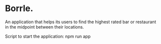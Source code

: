 # Borrle.

An application that helps its users to find the highest rated bar or restaurant in the midpoint between their locations.

Script to start the application:
npm run app
